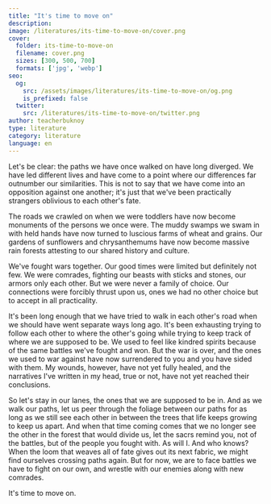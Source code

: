 ```yaml
---
title: "It's time to move on"
description: 
image: /literatures/its-time-to-move-on/cover.png
cover:
  folder: its-time-to-move-on
  filename: cover.png
  sizes: [300, 500, 700]
  formats: ['jpg', 'webp']
seo:
  og:
    src: /assets/images/literatures/its-time-to-move-on/og.png
    is_prefixed: false
  twitter:
    src: /literatures/its-time-to-move-on/twitter.png
author: teacherbuknoy
type: literature
category: literature
language: en
---
```


Let's be clear: the paths we have once walked on have long diverged. We have led different lives and have come to a point where our differences far outnumber our similarities. This is not to say that we have come into an opposition against one another; it's just that we've been practically strangers oblivious to each other's fate.

The roads we crawled on when we were toddlers have now become monuments of the persons we once were. The muddy swamps we swam in with held hands have now turned to luscious farms of wheat and grains. Our gardens of sunflowers and chrysanthemums have now become massive rain forests attesting to our shared history and culture.

We've fought wars together. Our good times were limited but definitely not few. We were comrades, fighting our beasts with sticks and stones, our armors only each other. But we were never a family of choice. Our connections were forcibly thrust upon us, ones we had no other choice but to accept in all practicality.

It's been long enough that we have tried to walk in each other's road when we should have went separate ways long ago. It's been exhausting trying to follow each other to where the other's going while trying to keep track of where we are supposed to be. We used to feel like kindred spirits because of the same battles we've fought and won. But the war is over, and the ones we used to war against have now surrendered to you and you have sided with them. My wounds, however, have not yet fully healed, and the narratives I've written in my head, true or not, have not yet reached their conclusions.

So let's stay in our lanes, the ones that we are supposed to be in. And as we walk our paths, let us peer through the foliage between our paths for as long as we still see each other in between the trees that life keeps growing to keep us apart. And when that time coming comes that we no longer see the other in the forest that would divide us, let the sacrs remind you, not of the battles, but of the people you fought with. As will I. And who knows? When the loom that weaves all of fate gives out its next fabric, we might find ourselves crossing paths again. But for now, we are to face battles we have to fight on our own, and wrestle with our enemies along with new comrades.

It's time to move on.